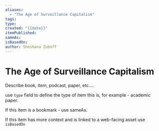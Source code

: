 ```yaml
---
aliases:
  - "The Age of Surveillance Capitalism"
tags: 
type: 
created: "{{date}}"
itemPublished: 
sameAs: 
isBasedOn: 
author: Shoshana Zuboff
---
```

# The Age of Surveillance Capitalism

Describe book, item, podcast, paper, etc....

use `type` field to define the type of item this is, for example - academic paper. 

If this item is a bookmark - use sameAs.

If this item has more context and is linked to a web-facing asset use `isBasedOn`